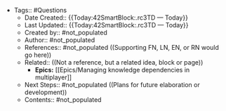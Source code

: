 - Tags:: #Questions
    - Date Created:: {{Today:42SmartBlock:.rc3TD — Today}}
    - Last Updated:: {{Today:42SmartBlock:.rc3TD — Today}}
    - Created by:: #not_populated
    - Author:: #not_populated
    - References:: #not_populated ((Supporting FN, LN, EN, or RN would go here))
    - Related:: ((Not a reference, but a related idea, block or page))
        - **Epics:** [[Epics/Managing knowledge dependencies in multiplayer]]
    - Next Steps:: #not_populated ((Plans for future elaboration or development))
    - Contents:: #not_populated
